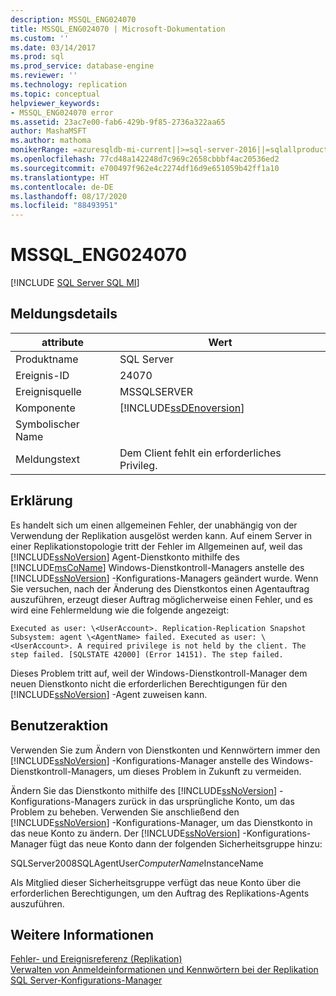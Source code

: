 ```yaml
---
description: MSSQL_ENG024070
title: MSSQL_ENG024070 | Microsoft-Dokumentation
ms.custom: ''
ms.date: 03/14/2017
ms.prod: sql
ms.prod_service: database-engine
ms.reviewer: ''
ms.technology: replication
ms.topic: conceptual
helpviewer_keywords:
- MSSQL_ENG024070 error
ms.assetid: 23ac7e00-fab6-429b-9f85-2736a322aa65
author: MashaMSFT
ms.author: mathoma
monikerRange: =azuresqldb-mi-current||>=sql-server-2016||=sqlallproducts-allversions
ms.openlocfilehash: 77cd48a142248d7c969c2658cbbbf4ac20536ed2
ms.sourcegitcommit: e700497f962e4c2274df16d9e651059b42ff1a10
ms.translationtype: HT
ms.contentlocale: de-DE
ms.lasthandoff: 08/17/2020
ms.locfileid: "88493951"
---
```

# <a name="mssql_eng024070"></a>MSSQL_ENG024070
[!INCLUDE [SQL Server SQL MI](../../includes/applies-to-version/sql-asdbmi.md)]
    
## <a name="message-details"></a>Meldungsdetails  
  
|attribute|Wert|  
|-|-|  
|Produktname|SQL Server|  
|Ereignis-ID|24070|  
|Ereignisquelle|MSSQLSERVER|  
|Komponente|[!INCLUDE[ssDEnoversion](../../includes/ssdenoversion-md.md)]|  
|Symbolischer Name||  
|Meldungstext|Dem Client fehlt ein erforderliches Privileg.|  
  
## <a name="explanation"></a>Erklärung  
 Es handelt sich um einen allgemeinen Fehler, der unabhängig von der Verwendung der Replikation ausgelöst werden kann. Auf einem Server in einer Replikationstopologie tritt der Fehler im Allgemeinen auf, weil das [!INCLUDE[ssNoVersion](../../includes/ssnoversion-md.md)] Agent-Dienstkonto mithilfe des [!INCLUDE[msCoName](../../includes/msconame-md.md)] Windows-Dienstkontroll-Managers anstelle des [!INCLUDE[ssNoVersion](../../includes/ssnoversion-md.md)] -Konfigurations-Managers geändert wurde. Wenn Sie versuchen, nach der Änderung des Dienstkontos einen Agentauftrag auszuführen, erzeugt dieser Auftrag möglicherweise einen Fehler, und es wird eine Fehlermeldung wie die folgende angezeigt:  
  
 `Executed as user: \<UserAccount>. Replication-Replication Snapshot Subsystem: agent \<AgentName> failed. Executed as user: \<UserAccount>. A required privilege is not held by the client. The step failed. [SQLSTATE 42000] (Error 14151). The step failed.`  
  
 Dieses Problem tritt auf, weil der Windows-Dienstkontroll-Manager dem neuen Dienstkonto nicht die erforderlichen Berechtigungen für den [!INCLUDE[ssNoVersion](../../includes/ssnoversion-md.md)] -Agent zuweisen kann.  
  
## <a name="user-action"></a>Benutzeraktion  
 Verwenden Sie zum Ändern von Dienstkonten und Kennwörtern immer den [!INCLUDE[ssNoVersion](../../includes/ssnoversion-md.md)] -Konfigurations-Manager anstelle des Windows-Dienstkontroll-Managers, um dieses Problem in Zukunft zu vermeiden.  
  
 Ändern Sie das Dienstkonto mithilfe des [!INCLUDE[ssNoVersion](../../includes/ssnoversion-md.md)] -Konfigurations-Managers zurück in das ursprüngliche Konto, um das Problem zu beheben. Verwenden Sie anschließend den [!INCLUDE[ssNoVersion](../../includes/ssnoversion-md.md)] -Konfigurations-Manager, um das Dienstkonto in das neue Konto zu ändern. Der [!INCLUDE[ssNoVersion](../../includes/ssnoversion-md.md)] -Konfigurations-Manager fügt das neue Konto dann der folgenden Sicherheitsgruppe hinzu:  
  
 SQLServer2008SQLAgentUser$ComputerName$InstanceName  
  
 Als Mitglied dieser Sicherheitsgruppe verfügt das neue Konto über die erforderlichen Berechtigungen, um den Auftrag des Replikations-Agents auszuführen.  
  
## <a name="see-also"></a>Weitere Informationen  
 [Fehler- und Ereignisreferenz &#40;Replikation&#41;](../../relational-databases/replication/errors-and-events-reference-replication.md)   
 [Verwalten von Anmeldeinformationen und Kennwörtern bei der Replikation](../../relational-databases/replication/security/identity-and-access-control-replication.md)   
 [SQL Server-Konfigurations-Manager](../../relational-databases/sql-server-configuration-manager.md)  
  
  
